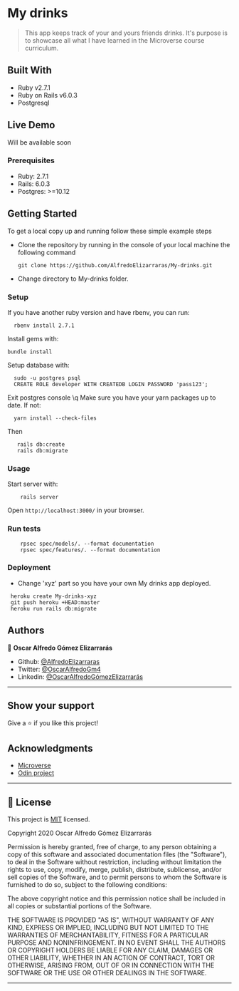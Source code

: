 # My drinks

> This app keeps track of your and yours friends drinks. It's purpose is to showcase all what I have learned in the Microverse course curriculum.


## Built With

- Ruby v2.7.1
- Ruby on Rails v6.0.3
- Postgresql

## Live Demo

  Will be available soon

### Prerequisites

- Ruby: 2.7.1
- Rails: 6.0.3
- Postgres: >=10.12


## Getting Started

To get a local copy up and running follow these simple example steps

- Clone the repository by running in the console of your local machine the following command

  ```
  git clone https://github.com/AlfredoElizarraras/My-drinks.git
  ```
- Change directory to My-drinks folder.

### Setup

If you have another ruby version and have rbenv, you can run:
```
  rbenv install 2.7.1
```

Install gems with:

```
bundle install
```

Setup database with:

```
  sudo -u postgres psql
  CREATE ROLE developer WITH CREATEDB LOGIN PASSWORD 'pass123';
```
  Exit postgres console \q
  Make sure you have your yarn packages up to date. If not:
```
  yarn install --check-files
```
  Then
```
   rails db:create
   rails db:migrate
```



### Usage

Start server with:

```
    rails server
```

Open `http://localhost:3000/` in your browser.

### Run tests

```
    rpsec spec/models/. --format documentation
    rpsec spec/features/. --format documentation
```

### Deployment

- Change 'xyz' part so you have your own My drinks app deployed.
```
 heroku create My-drinks-xyz
 git push heroku +HEAD:master
 heroku run rails db:migrate
```

## Authors

👤 **Oscar Alfredo Gómez Elizarrarás**

- Github: [@AlfredoElizarraras](https://github.com/AlfredoElizarraras)
- Twitter: [@OscarAlfredoGm4](https://twitter.com/OscarAlfredoGm4)
- Linkedin: [@OscarAlfredoGómezElizarrarás](https://mx.linkedin.com/in/oscar-alfredo-gomez-elizarraras)

---

## Show your support

Give a ⭐️ if you like this project!

## Acknowledgments

- [Microverse](https://microverse.org)
- [Odin project](https://www.theodinproject.com/)

---

## 📝 License

This project is [MIT](https://github.com/AlfredoElizarraras/My-drinks/blob/master/LICENSE) licensed.

Copyright 2020 Oscar Alfredo Gómez Elizarrarás

Permission is hereby granted, free of charge, to any person obtaining a copy of this software and associated documentation files (the "Software"), to deal in the Software without restriction, including without limitation the rights to use, copy, modify, merge, publish, distribute, sublicense, and/or sell copies of the Software, and to permit persons to whom the Software is furnished to do so, subject to the following conditions:

The above copyright notice and this permission notice shall be included in all copies or substantial portions of the Software.

THE SOFTWARE IS PROVIDED "AS IS", WITHOUT WARRANTY OF ANY KIND, EXPRESS OR IMPLIED, INCLUDING BUT NOT LIMITED TO THE WARRANTIES OF MERCHANTABILITY, FITNESS FOR A PARTICULAR PURPOSE AND NONINFRINGEMENT. IN NO EVENT SHALL THE AUTHORS OR COPYRIGHT HOLDERS BE LIABLE FOR ANY CLAIM, DAMAGES OR OTHER LIABILITY, WHETHER IN AN ACTION OF CONTRACT, TORT OR OTHERWISE, ARISING FROM, OUT OF OR IN CONNECTION WITH THE SOFTWARE OR THE USE OR OTHER DEALINGS IN THE SOFTWARE.

---
